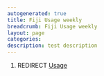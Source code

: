 ```yaml
---
autogenerated: true
title: Fiji Usage weekly
breadcrumb: Fiji Usage weekly
layout: page
categories: 
description: test description
---
```


1.  REDIRECT [Usage](Usage )
